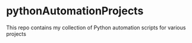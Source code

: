 # pythonAutomationProjects
This repo contains my collection of Python automation scripts for various projects

